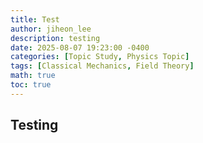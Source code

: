 ```yaml
---
title: Test
author: jiheon_lee
description: testing
date: 2025-08-07 19:23:00 -0400
categories: [Topic Study, Physics Topic]
tags: [Classical Mechanics, Field Theory]
math: true
toc: true
---
```

## Testing